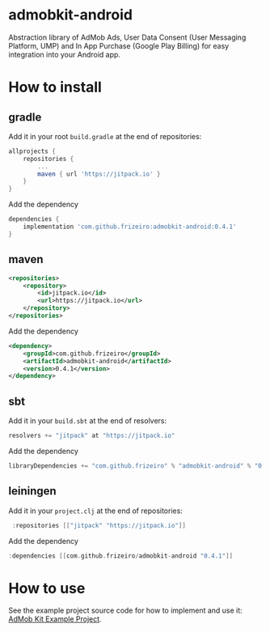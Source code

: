 # admobkit-android
Abstraction library of AdMob Ads, User Data Consent (User Messaging Platform, UMP) and In App Purchase (Google Play Billing) for easy integration into your Android app.

# How to install

## gradle

Add it in your root `build.gradle` at the end of repositories:
```gradle
allprojects {
    repositories {
        ...
        maven { url 'https://jitpack.io' }
    }
}
```

Add the dependency
```gradle
dependencies {
    implementation 'com.github.frizeiro:admobkit-android:0.4.1'
}
```

## maven

```xml
<repositories>
    <repository>
        <id>jitpack.io</id>
        <url>https://jitpack.io</url>
    </repository>
</repositories>
```

Add the dependency
```xml
<dependency>
    <groupId>com.github.frizeiro</groupId>
    <artifactId>admobkit-android</artifactId>
    <version>0.4.1</version>
</dependency>
```

## sbt

Add it in your `build.sbt` at the end of resolvers:
```gradle
resolvers += "jitpack" at "https://jitpack.io"
```

Add the dependency
```gradle
libraryDependencies += "com.github.frizeiro" % "admobkit-android" % "0.4.1"
```

## leiningen

Add it in your `project.clj` at the end of repositories:
```gradle
 :repositories [["jitpack" "https://jitpack.io"]]
```

Add the dependency
```gradle
:dependencies [[com.github.frizeiro/admobkit-android "0.4.1"]]
```

# How to use

See the example project source code for how to implement and use it:
[AdMob Kit Example Project](https://github.com/frizeiro/admobkit-android/tree/master/example/src/main).